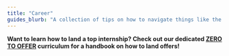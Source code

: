 ```yaml
---
title: "Career"
guides_blurb: "A collection of tips on how to navigate things like the Career Fair, fill out team matching forms, and much more!"
---
```


**Want to learn how to land a top internship? Check out our dedicated [ZERO TO OFFER](/zero-to-offer) curriculum for a handbook on how to land offers!**
